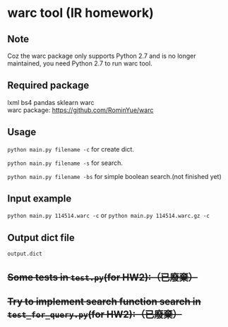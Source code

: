 # warc tool (IR homework)

## Note
Coz the warc package only supports Python 2.7 and is no longer maintained, you need Python 2.7 to run warc tool. 

## Required package
lxml bs4 pandas sklearn warc<br/>
warc package: https://github.com/RominYue/warc
## Usage
`python main.py filename -c` for create dict.

`python main.py filename -s` for search.

`python main.py filename -bs` for simple boolean search.(not finished yet)

## Input example
`python main.py 114514.warc -c` or `python main.py 114514.warc.gz -c` 

## Output dict file
`output.dict`

##  ~~Some tests in `test.py`(for HW2):（已廢棄）~~


## ~~Try to implement search function search in `test_for_query.py`(for HW2):（已廢棄）~~

